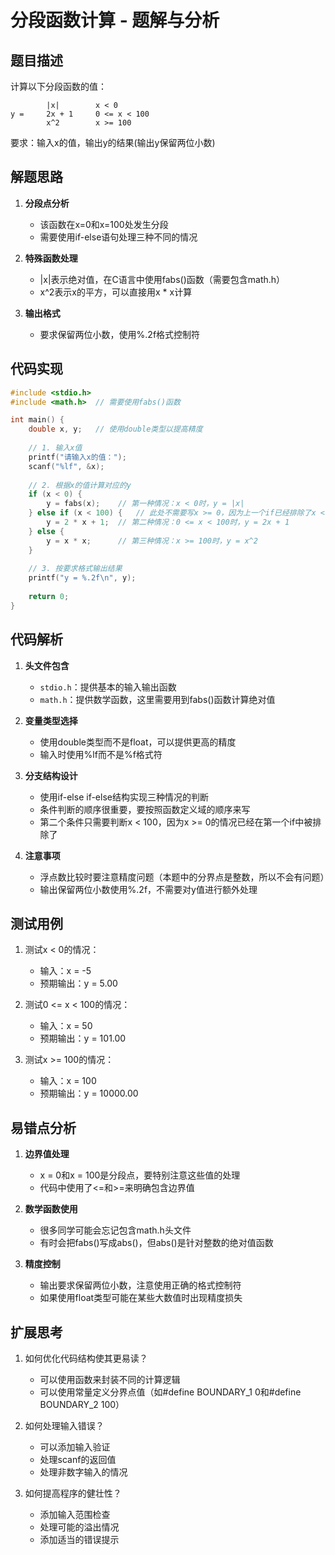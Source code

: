 # 分段函数计算 - 题解与分析

## 题目描述

计算以下分段函数的值：

```
        |x|        x < 0
y =     2x + 1     0 <= x < 100
        x^2        x >= 100
```

要求：输入x的值，输出y的结果(输出y保留两位小数)

## 解题思路

1. **分段点分析**
   - 该函数在x=0和x=100处发生分段
   - 需要使用if-else语句处理三种不同的情况

2. **特殊函数处理**
   - |x|表示绝对值，在C语言中使用fabs()函数（需要包含math.h）
   - x^2表示x的平方，可以直接用x * x计算

3. **输出格式**
   - 要求保留两位小数，使用%.2f格式控制符

## 代码实现

```c
#include <stdio.h>
#include <math.h>  // 需要使用fabs()函数

int main() {
    double x, y;   // 使用double类型以提高精度
    
    // 1. 输入x值
    printf("请输入x的值：");
    scanf("%lf", &x);
    
    // 2. 根据x的值计算对应的y
    if (x < 0) {
        y = fabs(x);    // 第一种情况：x < 0时，y = |x|
    } else if (x < 100) {   // 此处不需要写x >= 0，因为上一个if已经排除了x < 0的情况
        y = 2 * x + 1;  // 第二种情况：0 <= x < 100时，y = 2x + 1
    } else {
        y = x * x;      // 第三种情况：x >= 100时，y = x^2
    }
    
    // 3. 按要求格式输出结果
    printf("y = %.2f\n", y);
    
    return 0;
}
```

## 代码解析

1. **头文件包含**
   - `stdio.h`：提供基本的输入输出函数
   - `math.h`：提供数学函数，这里需要用到fabs()函数计算绝对值

2. **变量类型选择**
   - 使用double类型而不是float，可以提供更高的精度
   - 输入时使用%lf而不是%f格式符

3. **分支结构设计**
   - 使用if-else if-else结构实现三种情况的判断
   - 条件判断的顺序很重要，要按照函数定义域的顺序来写
   - 第二个条件只需要判断x < 100，因为x >= 0的情况已经在第一个if中被排除了

4. **注意事项**
   - 浮点数比较时要注意精度问题（本题中的分界点是整数，所以不会有问题）
   - 输出保留两位小数使用%.2f，不需要对y值进行额外处理

## 测试用例

1. 测试x < 0的情况：
   - 输入：x = -5
   - 预期输出：y = 5.00

2. 测试0 <= x < 100的情况：
   - 输入：x = 50
   - 预期输出：y = 101.00

3. 测试x >= 100的情况：
   - 输入：x = 100
   - 预期输出：y = 10000.00

## 易错点分析

1. **边界值处理**
   - x = 0和x = 100是分段点，要特别注意这些值的处理
   - 代码中使用了<=和>=来明确包含边界值

2. **数学函数使用**
   - 很多同学可能会忘记包含math.h头文件
   - 有时会把fabs()写成abs()，但abs()是针对整数的绝对值函数

3. **精度控制**
   - 输出要求保留两位小数，注意使用正确的格式控制符
   - 如果使用float类型可能在某些大数值时出现精度损失

## 扩展思考

1. 如何优化代码结构使其更易读？
   - 可以使用函数来封装不同的计算逻辑
   - 可以使用常量定义分界点值（如#define BOUNDARY_1 0和#define BOUNDARY_2 100）

2. 如何处理输入错误？
   - 可以添加输入验证
   - 处理scanf的返回值
   - 处理非数字输入的情况

3. 如何提高程序的健壮性？
   - 添加输入范围检查
   - 处理可能的溢出情况
   - 添加适当的错误提示
